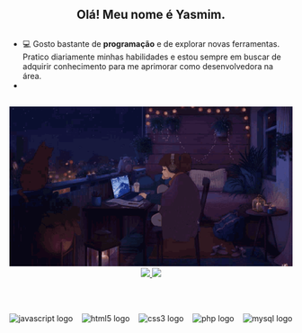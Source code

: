 <h2 align="center">Olá! Meu nome é Yasmim.</h2>

##
- 💻 Gosto bastante de **programação** e de explorar novas ferramentas. Pratico diariamente minhas habilidades e estou sempre em buscar de adquirir conhecimento para me aprimorar como desenvolvedora na área.
- 
## 

<div align="center">
  <img src="gif/212750155-3ceddfbd-19d3-40a3-87af-8d329c8323c4.gif" width="850"/>
  
  <br/>

  <a href="https://github.com/yasmklly">
    <img height="160px" src="https://github-readme-stats.vercel.app/api?username=yasmklly&show_icons=true&theme=dracula&include_all_commits=true&count_private=true"/>
    <img height="160px" src="https://github-readme-stats.vercel.app/api/top-langs/?username=yasmklly&layout=compact&langs_count=7&theme=dracula"/>
  </a>

  <br/><br/>

  <div>
    <img src="https://cdn.jsdelivr.net/gh/devicons/devicon/icons/javascript/javascript-original.svg" height="40" alt="javascript logo"/>
    &nbsp;&nbsp;
    <img src="https://cdn.jsdelivr.net/gh/devicons/devicon/icons/html5/html5-original.svg" height="40" alt="html5 logo"/>
    &nbsp;&nbsp;
    <img src="https://cdn.jsdelivr.net/gh/devicons/devicon/icons/css3/css3-original.svg" height="40" alt="css3 logo"/>
    &nbsp;&nbsp;
    <img src="https://cdn.jsdelivr.net/gh/devicons/devicon/icons/php/php-original.svg" height="40" alt="php logo"/>
    &nbsp;&nbsp;
    <img src="https://cdn.jsdelivr.net/gh/devicons/devicon/icons/mysql/mysql-original.svg" height="40" alt="mysql logo"/>
  </div>
</div>

